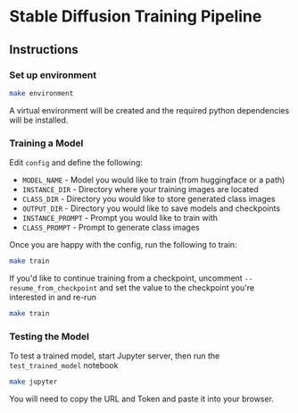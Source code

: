 # Stable Diffusion Training Pipeline

## Instructions

### Set up environment

```bash
make environment
```

A virtual environment will be created and the required python dependencies will be installed.

### Training a Model

Edit `config` and define the following:
- `MODEL_NAME` - Model you would like to train (from huggingface or a path)
- `INSTANCE_DIR` - Directory where your training images are located
- `CLASS_DIR` - Directory you would like to store generated class images
- `OUTPUT_DIR` - Directory you would like to save models and checkpoints
- `INSTANCE_PROMPT` - Prompt you would like to train with
- `CLASS_PROMPT` - Prompt to generate class images

Once you are happy with the config, run the following to train:

```bash
make train
```

If you'd like to continue training from a checkpoint, uncomment `--resume_from_checkpoint` and set the value to the checkpoint you're interested in and re-run

```bash
make train
```

### Testing the Model

To test a trained model, start Jupyter server, then run the `test_trained_model` notebook

```bash
make jupyter
```

You will need to copy the URL and Token and paste it into your browser.


